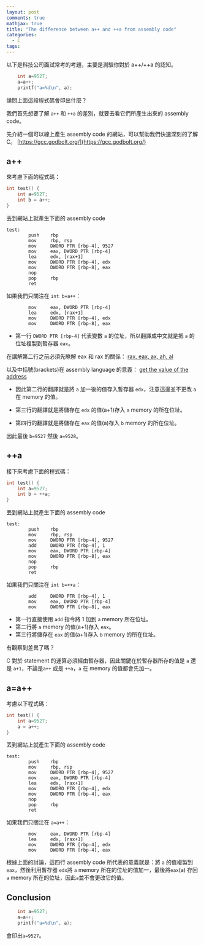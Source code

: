 ```yaml
---
layout: post
comments: true
mathjax: true
title: "The difference between a++ and ++a from assembly code"
categories:
  - C
tags:
---
```

以下是科技公司面試常考的考題，主要是測驗你對於 a++/++a 的認知。
```c
    int a=9527;
    a=a++;
    printf("a=%d\n", a);
```
請問上面這段程式碼會印出什麼？

<!--more-->

我們首先想要了解 `a++` 和 `++a` 的差別，就要去看它們所產生出來的 assembly code。

先介紹一個可以線上產生 assembly code 的網站，可以幫助我們快速深刻的了解 C。
[https://gcc.godbolt.org/](https://gcc.godbolt.org/)

## a++
來考慮下面的程式碼：
```c
int test() {
    int a=9527;
    int b = a++;
}
```
丟到網站上就產生下面的 assembly code

```assembly
test:
        push    rbp
        mov     rbp, rsp
        mov     DWORD PTR [rbp-4], 9527
        mov     eax, DWORD PTR [rbp-4]
        lea     edx, [rax+1]
        mov     DWORD PTR [rbp-4], edx
        mov     DWORD PTR [rbp-8], eax
        nop
        pop     rbp
        ret
```
如果我們只關注在 ```int b=a++```：
```assembly
        mov     eax, DWORD PTR [rbp-4]
        lea     edx, [rax+1]
        mov     DWORD PTR [rbp-4], edx
        mov     DWORD PTR [rbp-8], eax
```
* 第一行 ```DWORD PTR [rbp-4]``` 代表變數 `a` 的位址，所以翻譯成中文就是把 `a` 的位址複製到暫存器 `eax`。

在講解第二行之前必須先瞭解 eax 和 rax 的關係：
[rax, eax, ax, ah, al](https://stackoverflow.com/questions/25455447/x86-64-registers-rax-eax-ax-al-overwriting-full-register-contents)

以及中括號(brackets)在 assembly language 的意義：
[get the value of the address](https://stackoverflow.com/questions/48608423/what-do-square-brackets-mean-in-x86-assembly)

* 因此第二行的翻譯就是將 `a` 加一後的值存入暫存器 `edx`，注意這邊並不更改 `a` 在 memory 的值。

* 第三行的翻譯就是將儲存在 `edx` 的值(a+1)存入 `a` memory 的所在位址。
* 第四行的翻譯就是將儲存在 `eax` 的值(a)存入 `b` memory 的所在位址。

因此最後 `b=9527` 然後 `a=9528`。

## ++a
接下來考慮下面的程式碼：
```c
int test() {
    int a=9527;
    int b = ++a;
}
```
丟到網站上就產生下面的 assembly code
```assembly
test:
        push    rbp
        mov     rbp, rsp
        mov     DWORD PTR [rbp-4], 9527
        add     DWORD PTR [rbp-4], 1
        mov     eax, DWORD PTR [rbp-4]
        mov     DWORD PTR [rbp-8], eax
        nop
        pop     rbp
        ret
```
如果我們只關注在 ```int b=++a```：
```assembly
        add     DWORD PTR [rbp-4], 1
        mov     eax, DWORD PTR [rbp-4]
        mov     DWORD PTR [rbp-8], eax
```
* 第一行直接使用 `add` 指令將 1 加到 `a` memory 所在位址。
* 第二行將 `a` memory 的值(a+1)存入 `eax`。
* 第三行將儲存在 `eax` 的值(a+1)存入 `b` memory 的所在位址。

有觀察到差異了嗎？

C 對於 statement 的運算必須經由暫存器，因此關鍵在於暫存器所存的值是 `a` 還是 `a+1`，不論是`a++` 或是 `++a`，`a` 在 memory 的值都會先加一。

## a=a++
考慮以下程式碼：
```c
int test() {
    int a=9527;
    a = a++;
}
```
丟到網站上就產生下面的 assembly code
```assembly
test:
        push    rbp
        mov     rbp, rsp
        mov     DWORD PTR [rbp-4], 9527
        mov     eax, DWORD PTR [rbp-4]
        lea     edx, [rax+1]
        mov     DWORD PTR [rbp-4], edx
        mov     DWORD PTR [rbp-4], eax
        nop
        pop     rbp
        ret
```
如果我們只關注在 ```a=a++```：
```assembly
        mov     eax, DWORD PTR [rbp-4]
        lea     edx, [rax+1]
        mov     DWORD PTR [rbp-4], edx
        mov     DWORD PTR [rbp-4], eax
```
根據上面的討論，這四行 assembly code 所代表的意義就是：將 `a` 的值複製到 `eax`，然後利用暫存器 `edx`將 `a` memory 所在的位址的值加一，最後將`eax`(a) 存回 `a` memory 所在的位址，因此`a`並不會更改它的值。

## Conclusion
```c
    int a=9527;
    a=a++;
    printf("a=%d\n", a);
```
會印出`a=9527`。


